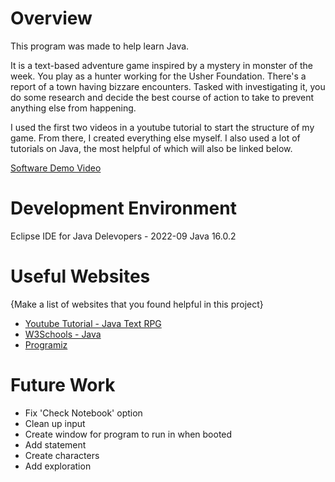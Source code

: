 # Overview
This program was made to help learn Java. 

It is a text-based adventure game inspired by a mystery in monster of the week.
You play as a hunter working for the Usher Foundation. There's a report of a town having bizzare encounters. Tasked with
investigating it, you do some research and decide the best course of action to take to prevent anything else from happening.

I used the first two videos in a youtube tutorial to start the structure of my game. From there, I created everything else myself.
I also used a lot of tutorials on Java, the most helpful of which will also be linked below.

[Software Demo Video](http://youtube.link.goes.here)

# Development Environment

Eclipse IDE for Java Delevopers - 2022-09
Java 16.0.2

# Useful Websites

{Make a list of websites that you found helpful in this project}
* [Youtube Tutorial - Java Text RPG](https://www.youtube.com/watch?v=L4eqsWCvoB0&list=PLiuAYTl0L-gHgqyWtUKAAhtrTymOLHd28&index=2)
* [W3Schools - Java](https://www.w3schools.com/java/default.asp)
* [Programiz](https://www.programiz.com/java-programming/comments)

# Future Work

* Fix 'Check Notebook' option
* Clean up input
* Create window for program to run in when booted
* Add statement
* Create characters
* Add exploration

